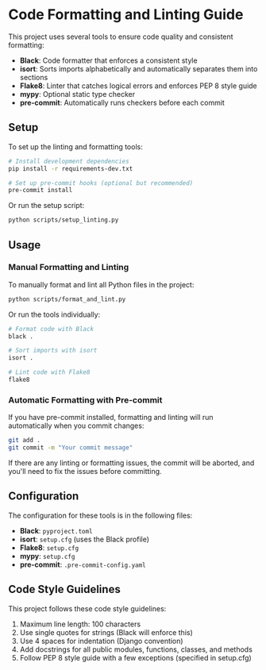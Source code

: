 # Code Formatting and Linting Guide

This project uses several tools to ensure code quality and consistent formatting:

- **Black**: Code formatter that enforces a consistent style
- **isort**: Sorts imports alphabetically and automatically separates them into sections
- **Flake8**: Linter that catches logical errors and enforces PEP 8 style guide
- **mypy**: Optional static type checker
- **pre-commit**: Automatically runs checkers before each commit

## Setup

To set up the linting and formatting tools:

```bash
# Install development dependencies
pip install -r requirements-dev.txt

# Set up pre-commit hooks (optional but recommended)
pre-commit install
```

Or run the setup script:

```bash
python scripts/setup_linting.py
```

## Usage

### Manual Formatting and Linting

To manually format and lint all Python files in the project:

```bash
python scripts/format_and_lint.py
```

Or run the tools individually:

```bash
# Format code with Black
black .

# Sort imports with isort
isort .

# Lint code with Flake8
flake8
```

### Automatic Formatting with Pre-commit

If you have pre-commit installed, formatting and linting will run automatically when you commit changes:

```bash
git add .
git commit -m "Your commit message"
```

If there are any linting or formatting issues, the commit will be aborted, and you'll need to fix the issues before committing.

## Configuration

The configuration for these tools is in the following files:

- **Black**: `pyproject.toml`
- **isort**: `setup.cfg` (uses the Black profile)
- **Flake8**: `setup.cfg`
- **mypy**: `setup.cfg`
- **pre-commit**: `.pre-commit-config.yaml`

## Code Style Guidelines

This project follows these code style guidelines:

1. Maximum line length: 100 characters
2. Use single quotes for strings (Black will enforce this)
3. Use 4 spaces for indentation (Django convention)
4. Add docstrings for all public modules, functions, classes, and methods
5. Follow PEP 8 style guide with a few exceptions (specified in setup.cfg)
